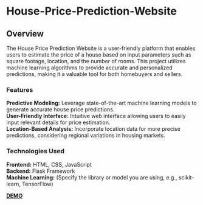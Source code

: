 # House-Price-Prediction-Website

## Overview

The House Price Prediction Website is a user-friendly platform that enables users to estimate the price of a house based on input parameters such as square footage, location, and the number of rooms. This project utilizes machine learning algorithms to provide accurate and personalized predictions, making it a valuable tool for both homebuyers and sellers.

### Features
**Predictive Modeling:** Leverage state-of-the-art machine learning models to generate accurate house price predictions.<br>
**User-Friendly Interface:** Intuitive web interface allowing users to easily input relevant details for price estimation.<br>
**Location-Based Analysis:** Incorporate location data for more precise predictions, considering regional variations in housing markets.

### Technologies Used

**Frontend:** HTML, CSS, JavaScript<br>
**Backend:** Flask Framework<br>
**Machine Learning:** (Specify the library or model you are using, e.g., scikit-learn, TensorFlow)

<a href="https://housepricepredict.netlify.app/">**DEMO**</a>
